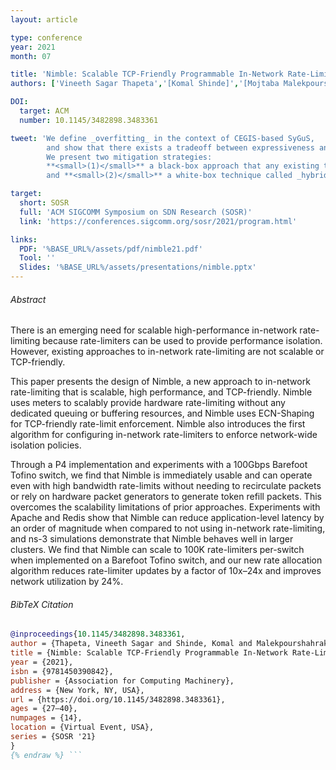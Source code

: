 ```yaml
---
layout: article

type: conference
year: 2021
month: 07

title: 'Nimble: Scalable TCP-Friendly Programmable In-Network Rate-Limiting'
authors: ['Vineeth Sagar Thapeta','[Komal Shinde]','[Mojtaba Malekpourshahraki]', '[Darius Grassi]', '[Brent E. Stephens]','[Balajee Vamanan]']

DOI:
  target: ACM
  number: 10.1145/3482898.3483361

tweet: 'We define _overfitting_ in the context of CEGIS-based SyGuS,
        and show that there exists a tradeoff between expressiveness and performance.
        We present two mitigation strategies:
        **<small>(1)</small>** a black-box approach that any existing tool can use,
        and **<small>(2)</small>** a white-box technique called _hybrid enumeration_.'

target:
  short: SOSR
  full: 'ACM SIGCOMM Symposium on SDN Research (SOSR)'
  link: 'https://conferences.sigcomm.org/sosr/2021/program.html'

links:
  PDF: '%BASE_URL%/assets/pdf/nimble21.pdf'
  Tool: ''
  Slides: '%BASE_URL%/assets/presentations/nimble.pptx'
---
```


###### Abstract
There is an emerging need for scalable high-performance in-network
rate-limiting because rate-limiters can be used to provide performance
isolation. However, existing approaches to in-network rate-limiting are not
scalable or TCP-friendly.

This paper presents the design of Nimble, a new approach to in-network
rate-limiting that is scalable, high performance, and TCP-friendly. Nimble uses
meters to scalably provide hardware rate-limiting without any dedicated queuing
or buffering resources, and Nimble uses ECN-Shaping for TCP-friendly rate-limit
enforcement. Nimble also introduces the first algorithm for configuring
in-network rate-limiters to enforce network-wide isolation policies.

Through a P4 implementation and experiments with a 100Gbps Barefoot Tofino
switch, we find that Nimble is immediately usable and can operate even with
high bandwidth rate-limits without needing to recirculate packets or rely on
hardware packet generators to generate token refill packets. This overcomes the
scalability limitations of prior approaches. Experiments with Apache and Redis
show that Nimble can reduce application-level latency by an order of magnitude
when compared to not using in-network rate-limiting, and ns-3 simulations
demonstrate that Nimble behaves well in larger clusters. We find that Nimble
can scale to 100K rate-limiters per-switch when implemented on a Barefoot
Tofino switch, and our new rate allocation algorithm reduces rate-limiter
updates by a factor of 10x–24x and improves network utilization by 24%.

###### BibTeX Citation
```bibtex {% raw %}
@inproceedings{10.1145/3482898.3483361,
author = {Thapeta, Vineeth Sagar and Shinde, Komal and Malekpourshahraki, Mojtaba and Grassi, Darius and Vamanan, Balajee and Stephens, Brent E.},
title = {Nimble: Scalable TCP-Friendly Programmable In-Network Rate-Limiting},
year = {2021},
isbn = {9781450390842},
publisher = {Association for Computing Machinery},
address = {New York, NY, USA},
url = {https://doi.org/10.1145/3482898.3483361},
ages = {27–40},
numpages = {14},
location = {Virtual Event, USA},
series = {SOSR '21}
}
{% endraw %} ```
